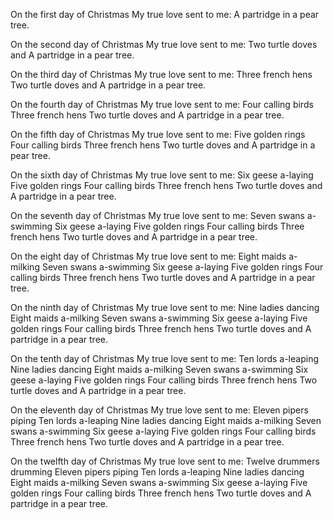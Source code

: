 
On the first day of Christmas
My true love sent to me:
A partridge in a pear tree.

On the second day of Christmas
My true love sent to me:
Two turtle doves and
A partridge in a pear tree.

On the third day of Christmas
My true love sent to me:
Three french hens
Two turtle doves and
A partridge in a pear tree.

On the fourth day of Christmas
My true love sent to me:
Four calling birds
Three french hens
Two turtle doves and
A partridge in a pear tree.

On the fifth day of Christmas
My true love sent to me:
Five golden rings
Four calling birds
Three french hens
Two turtle doves and
A partridge in a pear tree.

On the sixth day of Christmas
My true love sent to me:
Six geese a-laying
Five golden rings
Four calling birds
Three french hens
Two turtle doves and
A partridge in a pear tree.

On the seventh day of Christmas
My true love sent to me:
Seven swans a-swimming
Six geese a-laying
Five golden rings
Four calling birds
Three french hens
Two turtle doves and
A partridge in a pear tree.

On the eight day of Christmas
My true love sent to me:
Eight maids a-milking
Seven swans a-swimming
Six geese a-laying
Five golden rings
Four calling birds
Three french hens
Two turtle doves and
A partridge in a pear tree.

On the ninth day of Christmas
My true love sent to me:
Nine ladies dancing
Eight maids a-milking
Seven swans a-swimming
Six geese a-laying
Five golden rings
Four calling birds
Three french hens
Two turtle doves and
A partridge in a pear tree.

On the tenth day of Christmas
My true love sent to me:
Ten lords a-leaping
Nine ladies dancing
Eight maids a-milking
Seven swans a-swimming
Six geese a-laying
Five golden rings
Four calling birds
Three french hens
Two turtle doves and
A partridge in a pear tree.

On the eleventh day of Christmas
My true love sent to me:
Eleven pipers piping
Ten lords a-leaping
Nine ladies dancing
Eight maids a-milking
Seven swans a-swimming
Six geese a-laying
Five golden rings
Four calling birds
Three french hens
Two turtle doves and
A partridge in a pear tree.

On the twelfth day of Christmas
My true love sent to me:
Twelve drummers drumming
Eleven pipers piping
Ten lords a-leaping
Nine ladies dancing
Eight maids a-milking
Seven swans a-swimming
Six geese a-laying
Five golden rings
Four calling birds
Three french hens
Two turtle doves and
A partridge in a pear tree.